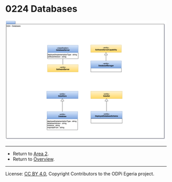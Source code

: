 <!-- SPDX-License-Identifier: CC-BY-4.0 -->
<!-- Copyright Contributors to the ODPi Egeria project. -->

# 0224 Databases

![UML](0224-Databases.png#pagewidth)


----

* Return to [Area 2](Area-2-models.md).
* Return to [Overview](.).

----
License: [CC BY 4.0](https://creativecommons.org/licenses/by/4.0/),
Copyright Contributors to the ODPi Egeria project.